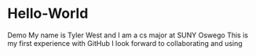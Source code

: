 # Hello-World
Demo
My name is Tyler West and I am a cs major at SUNY Oswego
This is my first experience with GitHub
I look forward to collaborating and using
